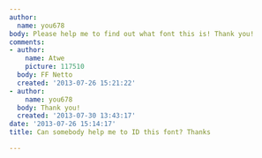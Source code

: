 ```yaml
---
author:
  name: you678
body: Please help me to find out what font this is! Thank you!
comments:
- author:
    name: Atwe
    picture: 117510
  body: FF Netto
  created: '2013-07-26 15:21:22'
- author:
    name: you678
  body: Thank you!
  created: '2013-07-30 13:43:17'
date: '2013-07-26 15:14:17'
title: Can somebody help me to ID this font? Thanks

---
```


